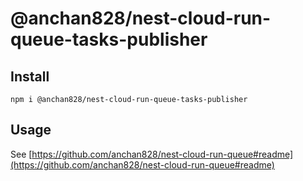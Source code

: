 # @anchan828/nest-cloud-run-queue-tasks-publisher

## Install

```shell
npm i @anchan828/nest-cloud-run-queue-tasks-publisher
```

## Usage

See [https://github.com/anchan828/nest-cloud-run-queue#readme](https://github.com/anchan828/nest-cloud-run-queue#readme)
